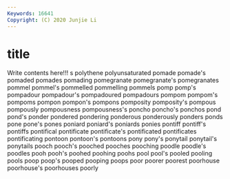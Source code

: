 ```yaml
---
Keywords: 16641
Copyright: (C) 2020 Junjie Li
---
```


# title

Write contents here!!!
s 
polythene
polyunsaturated 
pomade 
pomade's 
pomaded 
pomades 
pomading 
pomegranate 
pomegranate's 
pomegranates 
pommel
pommel's 
pommelled 
pommelling 
pommels 
pomp 
pomp's 
pompadour 
pompadour's 
pompadoured 
pompadours
pompom 
pompom's 
pompoms 
pompon 
pompon's 
pompons 
pomposity 
pomposity's 
pompous 
pompously
pompousness 
pompousness's 
poncho 
poncho's 
ponchos 
pond 
pond's 
ponder 
pondered 
pondering
ponderous 
ponderously 
ponders 
ponds 
pone 
pone's 
pones 
poniard 
poniard's 
poniards
ponies 
pontiff 
pontiff's 
pontiffs 
pontifical 
pontificate 
pontificate's 
pontificated 
pontificates 
pontificating
pontoon 
pontoon's 
pontoons 
pony 
pony's 
ponytail 
ponytail's 
ponytails 
pooch 
pooch's
pooched 
pooches 
pooching 
poodle 
poodle's 
poodles 
pooh 
pooh's 
poohed 
poohing
poohs 
pool 
pool's 
pooled 
pooling 
pools 
poop 
poop's 
pooped 
pooping
poops 
poor 
poorer 
poorest 
poorhouse 
poorhouse's 
poorhouses 
poorly 

